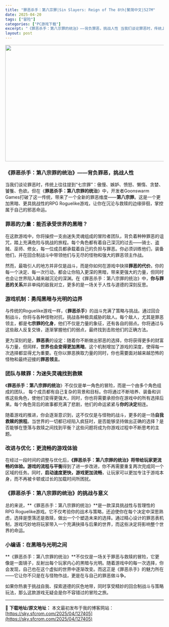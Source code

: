 ```yaml
---
title: "罪恶杀手：第八宗罪|Sin Slayers: Reign of The 8th|繁简中文|527M"
date: 2025-04-20
tags: ["冒险"]
categories: ["PC游戏下载"]
excerpt: "《罪恶杀手：第八宗罪的统治》——背负罪恶，挑战人性 当我们谈论罪恶时，传统上往往提到“七宗罪”：傲慢、嫉妒、愤怒、懒惰、贪婪、饕餮、色欲。但在《罪恶杀手：第八宗罪的统治》中，开发者Goonswarm Games打破了这一传统，带来了一个全新的罪恶维度——第八宗罪。这是一个更加黑暗、更具挑战性的RPG&hellip;"
layout: post
---
```


<img class="aligncenter size-full wp-image-127406" src="https://sky.sfcrom.com/wp-content/uploads/2025/04/2025042015481175.webp" alt="" width="660" height="370" />
<h3>《罪恶杀手：第八宗罪的统治》——背负罪恶，挑战人性</h3>
当我们谈论罪恶时，传统上往往提到“七宗罪”：傲慢、嫉妒、愤怒、懒惰、贪婪、饕餮、色欲。但在《<strong>罪恶杀手：第八宗罪的统治</strong>》中，开发者Goonswarm Games打破了这一传统，带来了一个全新的罪恶维度——<strong>第八宗罪</strong>。这是一个更加黑暗、更具挑战性的RPG Roguelike游戏，让你在沉沦与救赎的边缘徘徊，掌控属于自己的邪恶命运。
<h3>罪恶的力量：能否承受世界的黑暗？</h3>
在这款游戏中，你将操控一支由迷失灵魂组成的冒险者团队，背负着种种罪恶的诅咒，踏上充满危险与挑战的旅程。每个角色都有着自己深沉的过去——骑士、盗贼、巫师、修女，每一位成员都承载着自己的负担与罪恶。你必须训练他们，装备他们，并在回合制战斗中带领他们与无尽的怪物和强大的罪恶领主作战。

然而，最吸引人的地方并非仅是战斗，而是你如何在游戏中抉择<strong>罪恶的代价</strong>。你的每一个决定、每一次行动，都会让你陷入更深的黑暗，带来更强大的力量，但同时也会让世界陷入越来越沉沦的深渊。在《罪恶杀手：第八宗罪的统治》中，<strong>你与罪恶的关系</strong>并非单纯的敌我对立，更多的是一场关于人性与道德的深刻反思。
<h3>游戏机制：勇闯黑暗与光明的边界</h3>
与传统的Roguelike游戏一样，《<strong>罪恶杀手</strong>》的战斗充满了策略与挑战。通过回合制战斗，你将与各种怪物对抗，挑战各种极具威胁的敌人。每个敌人，尤其是罪恶领主，都是<strong>七宗罪的化身</strong>，他们不仅是力量的象征，还有各自的弱点。你将通过与这些敌人反复交锋，逐渐掌握他们的弱点，最终找到击败他们的正确方法。

更为深刻的是，<strong>罪恶表</strong>的设定：随着你不断做出邪恶的选择，你将获得更多的财富与力量，但同样，<strong>世界也会变得更加黑暗</strong>。这个机制增加了游戏的深度，使得每一次选择都显得尤为重要。在你以罪恶换取力量的同时，你也需要面对越来越恐怖的怪物和最终迎接的<strong>罪恶领主</strong>。
<h3>团队与赎罪：为迷失灵魂找到救赎</h3>
《<strong>罪恶杀手：第八宗罪的统治</strong>》不仅仅是单一角色的冒险，而是一个由多个角色组成的团队， 每个成员都有自己复杂的背景和目标。你将通过不断培养、装备和训练这些角色，使他们变得更强大，同时，你也将需要承担你在游戏中的所有选择后果。每个角色背后的故事都充满了悲剧，他们的命运紧紧与<strong>你的决定</strong>相连。

随着游戏的推进，你会逐渐意识到，这不仅仅是与怪物的战斗，更多的是一场<strong>自我救赎的旅程</strong>。当世界的一切都已经陷入疯狂时，是否能够坚持做出正确的选择？是否能够在堕落与救赎之间找到平衡？这些问题将成为你游戏过程中不断思考的主题。
<h3>改进与优化：更流畅的游戏体验</h3>
在经过一段时间的调整与优化后，<strong>《罪恶杀手：第八宗罪的统治》将带给玩家更流畅的体验。游戏的流程与平衡</strong>得到了进一步改进，你不再需要重复两次完成同一个区域的任务。同时，<strong>启动速度更快，游戏更加流畅</strong>，让玩家可以更加专注于游戏本身，而不再被卡顿或过长的加载时间所困扰。
<h3>《罪恶杀手：第八宗罪的统治》的挑战与意义</h3>
总的来说，**《罪恶杀手：第八宗罪的统治》**是一款深具挑战性与哲理性的RPG Roguelike游戏。它不仅考验你的战术与策略，还迫使你在每个决定中深思熟虑，选择是堕落还是救赎，做出一个个塑造未来的选择。通过精心设计的罪恶表机制，游戏巧妙地将玩家带入一个充满抉择与后果的世界，而这些决定将影响整个世界的命运。
<h3>小编语：在黑暗与光明之间</h3>
**《罪恶杀手：第八宗罪的统治》**不仅仅是一场关于罪恶与救赎的冒险，它更像是一面镜子，反射出每个玩家内心的黑暗与光明。随着游戏中的每一次选择，你会发现，自己也在这个虚拟的世界中逐渐改变。而这正是《罪恶杀手》的魅力所在——它让你不只是在与怪物作战，更是在与自己的罪恶做斗争。

如果你热衷于挑战自我、探索道德的灰色地带，同时享受精妙的回合制战斗与策略玩法，那么这款游戏无疑会是你不容错过的冒险之旅。

---
📖 **下载地址/原文地址：** 本文最初发布于我的博客网站：[https://sky.sfcrom.com/2025/04/127405](https://sky.sfcrom.com/2025/04/127405)
